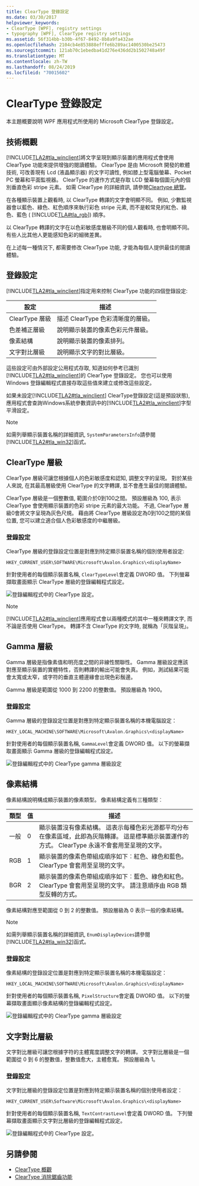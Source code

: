 ```yaml
---
title: ClearType 登錄設定
ms.date: 03/30/2017
helpviewer_keywords:
- ClearType [WPF], registry settings
- typography [WPF], ClearType registry settings
ms.assetid: 56f314bb-b30b-4f67-8492-8b8a9fa432ae
ms.openlocfilehash: 2104cb4e853888efffe6b289ac1400530be25473
ms.sourcegitcommit: 121ab70c1ebedba41d276e436dd2b1502748a49f
ms.translationtype: MT
ms.contentlocale: zh-TW
ms.lasthandoff: 08/24/2019
ms.locfileid: "70015602"
---
```

# <a name="cleartype-registry-settings"></a>ClearType 登錄設定
本主題概要說明 WPF 應用程式所使用的 Microsoft ClearType 登錄設定。  

<a name="overview"></a>   
## <a name="technology-overview"></a>技術概觀  
 [!INCLUDE[TLA2#tla_winclient](../../../../includes/tla2sharptla-winclient-md.md)]將文字呈現到顯示裝置的應用程式會使用 ClearType 功能來提供增強的閱讀體驗。 ClearType 是由 Microsoft 開發的軟體技術, 可改善現有 Lcd (液晶顯示器) 的文字可讀性, 例如膝上型電腦螢幕、Pocket PC 螢幕和平面監視器。 ClearType 的運作方式是存取 LCD 螢幕每個圖元內的個別垂直色彩 stripe 元素。 如需 ClearType 的詳細資訊, 請參閱[Cleartype 總覽](cleartype-overview.md)。  
  
 在各種顯示裝置上觀看時, 以 ClearType 轉譯的文字會明顯不同。 例如, 少數監視器會以藍色、綠色、紅色順序來執行彩色 stripe 元素, 而不是較常見的紅色、綠色、藍色 ( [!INCLUDE[TLA#tla_rgb](../../../../includes/tlasharptla-rgb-md.md)]) 順序。  
  
 以 ClearType 轉譯的文字在以色彩敏感度層級不同的個人觀看時, 也會明顯不同。 有些人比其他人更能感知色彩的細微差異。  
  
 在上述每一種情況下, 都需要修改 ClearType 功能, 才能為每個人提供最佳的閱讀體驗。  
  
<a name="registry_settings"></a>   
## <a name="registry-settings"></a>登錄設定  
 [!INCLUDE[TLA2#tla_winclient](../../../../includes/tla2sharptla-winclient-md.md)]指定用來控制 ClearType 功能的四個登錄設定:  
  
|設定|描述|  
|-------------|-----------------|  
|ClearType 層級|描述 ClearType 色彩清晰度的層級。|  
|色差補正層級|說明顯示裝置的像素色彩元件層級。|  
|像素結構|說明顯示裝置的像素排列。|  
|文字對比層級|說明顯示文字的對比層級。|  
  
 這些設定可由外部設定公用程式存取, 知道如何參考已識別[!INCLUDE[TLA2#tla_winclient](../../../../includes/tla2sharptla-winclient-md.md)]的 ClearType 登錄設定。 您也可以使用 Windows 登錄編輯程式直接存取這些值來建立或修改這些設定。  
  
 如果未設定[!INCLUDE[TLA2#tla_winclient](../../../../includes/tla2sharptla-winclient-md.md)] ClearType登錄設定(這是預設狀態),應用程式會查詢Windows系統參數資訊中的[!INCLUDE[TLA2#tla_winclient](../../../../includes/tla2sharptla-winclient-md.md)]字型平滑設定。  
  
> [!NOTE]
> 如需列舉顯示裝置名稱的詳細資訊, `SystemParametersInfo`請參閱[!INCLUDE[TLA2#tla_win32](../../../../includes/tla2sharptla-win32-md.md)]函式。  
  
<a name="ClearType_level"></a>   
## <a name="cleartype-level"></a>ClearType 層級  
 ClearType 層級可讓您根據個人的色彩敏感度和認知, 調整文字的呈現。 對於某些人來說, 在其最高層級使用 ClearType 的文字轉譯, 並不會產生最佳的閱讀體驗。  
  
 ClearType 層級是一個整數值, 範圍介於0到100之間。 預設層級為 100, 表示 ClearType 會使用顯示裝置的色彩 stripe 元素的最大功能。 不過, ClearType 層級0會將文字呈現為灰色尺規。 藉由將 ClearType 層級設定為0到100之間的某個位置, 您可以建立適合個人色彩敏感度的中繼層級。  
  
### <a name="registry-setting"></a>登錄設定  
 ClearType 層級的登錄設定位置是對應到特定顯示裝置名稱的個別使用者設定:  
  
 `HKEY_CURRENT_USER\SOFTWARE\Microsoft\Avalon.Graphics\<displayName>`  
  
 針對使用者的每個顯示裝置名稱, `ClearTypeLevel`會定義 DWORD 值。 下列螢幕擷取畫面顯示 ClearType 層級的登錄編輯程式設定。  
  
 ![登錄編輯程式中的 ClearType 設定。](./media/cleartype-registry-settings/cleartype-settings-registry-editor.png)  
  
> [!NOTE]
> [!INCLUDE[TLA2#tla_winclient](../../../../includes/tla2sharptla-winclient-md.md)]應用程式會以兩種模式的其中一種來轉譯文字, 而不論是否使用 ClearType。 轉譯不含 ClearType 的文字時, 就稱為「灰階呈現」。  
  
<a name="gamma_level"></a>   
## <a name="gamma-level"></a>Gamma 層級  
 Gamma 層級是指像素值和明亮度之間的非線性關聯性。 Gamma 層級設定應該對應至顯示裝置的實體特性，否則轉譯的輸出可能會失真。 例如，測試結果可能會太寬或太窄，或字符的垂直主體邊緣會出現色彩鬚邊。  
  
 Gamma 層級是範圍從 1000 到 2200 的整數值。 預設層級為 1900。  
  
### <a name="registry-setting"></a>登錄設定  
 Gamma 層級的登錄設定位置是對應到特定顯示裝置名稱的本機電腦設定：  
  
 `HKEY_LOCAL_MACHINE\SOFTWARE\Microsoft\Avalon.Graphics\<displayName>`  
  
 針對使用者的每個顯示裝置名稱, `GammaLevel`會定義 DWORD 值。 以下的螢幕擷取畫面顯示 Gamma 層級的登錄編輯程式設定。  
  
 ![登錄編輯程式中的 ClearType gamma 層級設定](./media/cleartype-registry-settings/cleartype-gamma-level-settings-registry-editor.png)  
  
<a name="pixel_structure"></a>   
## <a name="pixel-structure"></a>像素結構  
 像素結構說明構成顯示裝置的像素類型。 像素結構定義有三種類型︰  
  
|類型|值|描述|  
|----------|-----------|-----------------|  
|一般|0|顯示裝置沒有像素結構。 這表示每種色彩光源都平均分布在像素區域，此即為灰階轉譯。 這是標準顯示裝置運作的方式。 ClearType 永遠不會套用至呈現的文字。|  
|RGB|1|顯示裝置的像素色帶組成順序如下︰紅色、綠色和藍色。 ClearType 會套用至呈現的文字。|  
|BGR|2|顯示裝置的像素色帶組成順序如下︰藍色、綠色和紅色。 ClearType 會套用至呈現的文字。 請注意順序由 RGB 類型反轉的方式。|  
  
 像素結構對應至範圍從 0 到 2 的整數值。 預設層級為 0 表示一般的像素結構。  
  
> [!NOTE]
> 如需列舉顯示裝置名稱的詳細資訊, `EnumDisplayDevices`請參閱[!INCLUDE[TLA2#tla_win32](../../../../includes/tla2sharptla-win32-md.md)]函式。  
  
### <a name="registry-setting"></a>登錄設定  
 像素結構的登錄設定位置是對應到特定顯示裝置名稱的本機電腦設定：  
  
 `HKEY_LOCAL_MACHINE\SOFTWARE\Microsoft\Avalon.Graphics\<displayName>`  
  
 針對使用者的每個顯示裝置名稱, `PixelStructure`會定義 DWORD 值。 以下的螢幕擷取畫面顯示像素結構的登錄編輯程式設定。  
  
 ![登錄編輯程式中的 ClearType gamma 層級設定](./media/cleartype-registry-settings/cleartype-gamma-level-settings-registry-editor.png)  
  
<a name="text_contrast_level"></a>   
## <a name="text-contrast-level"></a>文字對比層級  
 文字對比層級可讓您根據字符的主體寬度調整文字的轉譯。 文字對比層級是一個範圍從 0 到 6 的整數值，整數值愈大，主體愈寬。 預設層級為 1。  
  
### <a name="registry-setting"></a>登錄設定  
 文字對比層級的登錄設定位置是對應到特定顯示裝置名稱的個別使用者設定：  
  
 `HKEY_CURRENT_USER\Software\Microsoft\Avalon.Graphics\<displayName>`  
  
 針對使用者的每個顯示裝置名稱, `TextContrastLevel`會定義 DWORD 值。 下列螢幕擷取畫面顯示文字對比層級的登錄編輯程式設定。  
  
 ![登錄編輯程式中的 ClearType 設定。](./media/cleartype-registry-settings/cleartype-settings-registry-editor.png)  
  
## <a name="see-also"></a>另請參閱

- [ClearType 概觀](cleartype-overview.md)
- [ClearType 消除鋸齒功能](/windows/desktop/gdi/cleartype-antialiasing)
